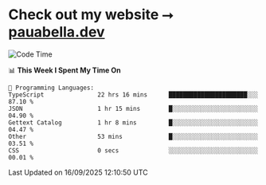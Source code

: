 # Check out my website ⭢ [pauabella.dev](https://pauabella.dev)

<!--START_SECTION:waka-->
![Code Time](http://img.shields.io/badge/Code%20Time-4%2C795%20hrs%208%20mins-blue)

📊 **This Week I Spent My Time On** 

```text
💬 Programming Languages: 
TypeScript               22 hrs 16 mins      ██████████████████████░░░   87.10 % 
JSON                     1 hr 15 mins        █░░░░░░░░░░░░░░░░░░░░░░░░   04.90 % 
Gettext Catalog          1 hr 8 mins         █░░░░░░░░░░░░░░░░░░░░░░░░   04.47 % 
Other                    53 mins             █░░░░░░░░░░░░░░░░░░░░░░░░   03.51 % 
CSS                      0 secs              ░░░░░░░░░░░░░░░░░░░░░░░░░   00.01 % 
```


 Last Updated on 16/09/2025 12:10:50 UTC
<!--END_SECTION:waka-->
